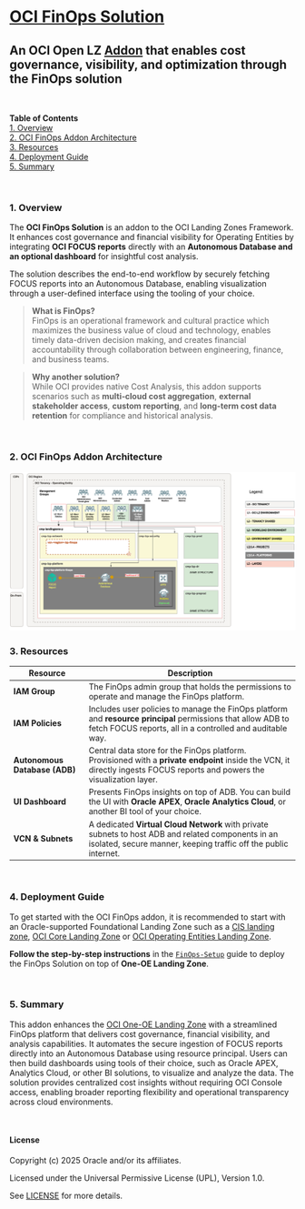 # **[OCI FinOps Solution](#)**
## **An OCI Open LZ [Addon](#) that enables cost governance, visibility, and optimization through the FinOps solution**
&nbsp;

**Table of Contents**  
[1. Overview](#1-overview)<br>
[2. OCI FinOps Addon Architecture](#2-oci-finops-addon-architecture)<br>
[3. Resources](#3-resources)<br>
[4. Deployment Guide](#4-deployment-guide)<br>
[5. Summary](#5-summary)<br>


&nbsp;

### 1. Overview

The **OCI FinOps Solution** is an addon to the OCI Landing Zones Framework. It enhances cost governance and financial visibility for Operating Entities by integrating **OCI FOCUS reports** directly with an **Autonomous Database and an optional dashboard** for insightful cost analysis.

The solution describes the end-to-end workflow by securely fetching FOCUS reports into an Autonomous Database, enabling visualization through a user-defined interface using the tooling of your choice.

> **What is FinOps?**  
> FinOps is an operational framework and cultural practice which maximizes the business value of cloud and technology, enables timely data-driven decision making, and creates financial accountability through collaboration between engineering, finance, and business teams.

> **Why another solution?**  
> While OCI provides native Cost Analysis, this addon supports scenarios such as **multi‑cloud cost aggregation**, **external stakeholder access**, **custom reporting**, and **long‑term cost data retention** for compliance and historical analysis.

&nbsp;

### 2. OCI FinOps Addon Architecture

<img src="images/OCI_FinOps_Arch.png" width="900">

### 3. Resources

| **Resource**              | **Description** |
|---------------------------|------------------|
| **IAM Group**             | The FinOps admin group that holds the permissions to operate and manage the FinOps platform. |
| **IAM Policies**          | Includes user policies to manage the FinOps platform and **resource principal** permissions that allow ADB to fetch FOCUS reports, all in a controlled and auditable way. |
| **Autonomous Database (ADB)** | Central data store for the FinOps platform. Provisioned with a **private endpoint** inside the VCN, it directly ingests FOCUS reports and powers the visualization layer. |
| **UI Dashboard**          | Presents FinOps insights on top of ADB. You can build the UI with **Oracle APEX**, **Oracle Analytics Cloud**, or another BI tool of your choice. |
| **VCN & Subnets**         | A dedicated **Virtual Cloud Network** with private subnets to host ADB and related components in an isolated, secure manner, keeping traffic off the public internet. |

&nbsp;

### 4. Deployment Guide

To get started with the OCI FinOps addon, it is recommended to start with an Oracle-supported Foundational Landing Zone such as a [CIS landing zone](https://github.com/oci-landing-zones/oci-cis-landingzone-quickstart), [OCI Core Landing Zone](https://github.com/oci-landing-zones/terraform-oci-core-landingzone) or [OCI Operating Entities Landing Zone](https://github.com/oci-landing-zones/oci-landing-zone-operating-entities/tree/master/blueprints/).  


**Follow the step-by-step instructions** in the [`FinOps-Setup`](finops-setup) guide to deploy the FinOps Solution on top of **One-OE Landing Zone**. 


&nbsp;

### 5. Summary

This addon enhances the [OCI One-OE Landing Zone](https://github.com/oci-landing-zones/oci-landing-zone-operating-entities/tree/master/blueprints/one-oe/runtime/one-stack) with a streamlined FinOps platform that delivers cost governance, financial visibility, and analysis capabilities. It automates the secure ingestion of FOCUS reports directly into an Autonomous Database using resource principal. Users can then build dashboards using tools of their choice, such as Oracle APEX, Analytics Cloud, or other BI solutions, to visualize and analyze the data. The solution provides centralized cost insights without requiring OCI Console access, enabling broader reporting flexibility and operational transparency across cloud environments.



&nbsp;

#### License
Copyright (c) 2025 Oracle and/or its affiliates.

Licensed under the Universal Permissive License (UPL), Version 1.0.

See [LICENSE](/LICENSE.txt) for more details.
